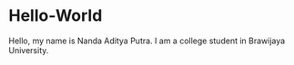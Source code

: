 # Hello-World
Hello, my name is Nanda Aditya Putra. I am a college student in Brawijaya University. 
